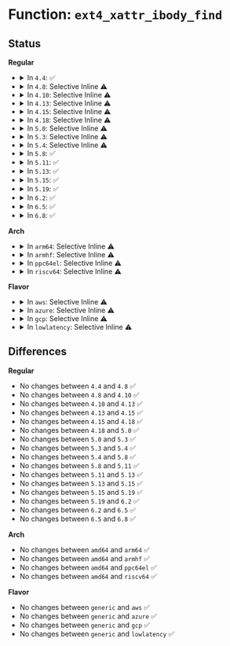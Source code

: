 # Function: <code>ext4_xattr_ibody_find</code>

## Status
<b>Regular</b>
<ul>
<li>
<details>
<summary>In <code>4.4</code>: ✅</summary>

```c
int ext4_xattr_ibody_find(struct inode *inode, struct ext4_xattr_info *i, struct ext4_xattr_ibody_find *is);
```

**Collision:** Unique Global

**Inline:** No

**Transformation:** False

**Instances:**

```
In fs/ext4/xattr.c (ffffffff812de370)
Location: fs/ext4/xattr.c:978
Inline: False
Direct callers:
  - fs/ext4/xattr.c:ext4_xattr_ibody_inline_set
  - fs/ext4/xattr.c:ext4_xattr_set_handle
  - fs/ext4/xattr.c:ext4_expand_extra_isize_ea
  - fs/ext4/inline.c:ext4_create_inline_data
  - fs/ext4/inline.c:ext4_destroy_inline_data_nolock
  - fs/ext4/inline.c:ext4_update_inline_data
  - fs/ext4/inline.c:ext4_find_inline_data_nolock
  - fs/ext4/inline.c:ext4_inline_data_truncate
```
**Symbols:**

```
ffffffff812de370-ffffffff812de423: ext4_xattr_ibody_find (STB_GLOBAL)
```
</details>
</li>
<li>
<details>
<summary>In <code>4.8</code>: Selective Inline ⚠️</summary>

```c
int ext4_xattr_ibody_find(struct inode *inode, struct ext4_xattr_info *i, struct ext4_xattr_ibody_find *is);
```

**Collision:** Unique Global

**Inline:** Selective

**Transformation:** False

**Instances:**

```
In fs/ext4/xattr.c (ffffffff8130dfb0)
Location: fs/ext4/xattr.c:1050
Inline: True
Direct callers:
  - fs/ext4/xattr.c:ext4_expand_extra_isize_ea
  - fs/ext4/xattr.c:ext4_xattr_set_handle
  - fs/ext4/xattr.c:ext4_xattr_ibody_inline_set
  - fs/ext4/inline.c:ext4_inline_data_truncate
  - fs/ext4/inline.c:ext4_destroy_inline_data_nolock
  - fs/ext4/inline.c:ext4_update_inline_data
  - fs/ext4/inline.c:ext4_create_inline_data
  - fs/ext4/inline.c:ext4_find_inline_data_nolock
```
**Symbols:**

```
ffffffff8130dfb0-ffffffff8130e076: ext4_xattr_ibody_find (STB_GLOBAL)
```
</details>
</li>
<li>
<details>
<summary>In <code>4.10</code>: Selective Inline ⚠️</summary>

```c
int ext4_xattr_ibody_find(struct inode *inode, struct ext4_xattr_info *i, struct ext4_xattr_ibody_find *is);
```

**Collision:** Unique Global

**Inline:** Selective

**Transformation:** False

**Instances:**

```
In fs/ext4/xattr.c (ffffffff81323d30)
Location: fs/ext4/xattr.c:1056
Inline: True
Direct callers:
  - fs/ext4/xattr.c:ext4_expand_extra_isize_ea
  - fs/ext4/xattr.c:ext4_xattr_set_handle
  - fs/ext4/xattr.c:ext4_xattr_ibody_inline_set
  - fs/ext4/inline.c:ext4_inline_data_truncate
  - fs/ext4/inline.c:ext4_destroy_inline_data_nolock
  - fs/ext4/inline.c:ext4_update_inline_data
  - fs/ext4/inline.c:ext4_create_inline_data
  - fs/ext4/inline.c:ext4_find_inline_data_nolock
```
**Symbols:**

```
ffffffff81323d30-ffffffff81323df6: ext4_xattr_ibody_find (STB_GLOBAL)
```
</details>
</li>
<li>
<details>
<summary>In <code>4.13</code>: Selective Inline ⚠️</summary>

```c
int ext4_xattr_ibody_find(struct inode *inode, struct ext4_xattr_info *i, struct ext4_xattr_ibody_find *is);
```

**Collision:** Unique Global

**Inline:** Selective

**Transformation:** False

**Instances:**

```
In fs/ext4/xattr.c (ffffffff8133d900)
Location: fs/ext4/xattr.c:2111
Inline: True
Direct callers:
  - fs/ext4/inline.c:ext4_inline_data_truncate
  - fs/ext4/inline.c:ext4_destroy_inline_data_nolock
  - fs/ext4/inline.c:ext4_update_inline_data
  - fs/ext4/inline.c:ext4_create_inline_data
  - fs/ext4/inline.c:ext4_find_inline_data_nolock
  - fs/ext4/xattr.c:ext4_expand_extra_isize_ea
  - fs/ext4/xattr.c:ext4_xattr_set_handle
  - fs/ext4/xattr.c:ext4_xattr_ibody_inline_set
```
**Symbols:**

```
ffffffff8133d900-ffffffff8133d9bd: ext4_xattr_ibody_find (STB_GLOBAL)
```
</details>
</li>
<li>
<details>
<summary>In <code>4.15</code>: Selective Inline ⚠️</summary>

```c
int ext4_xattr_ibody_find(struct inode *inode, struct ext4_xattr_info *i, struct ext4_xattr_ibody_find *is);
```

**Collision:** Unique Global

**Inline:** Selective

**Transformation:** False

**Instances:**

```
In fs/ext4/xattr.c (ffffffff81361ee0)
Location: fs/ext4/xattr.c:2147
Inline: True
Direct callers:
  - fs/ext4/inline.c:ext4_inline_data_truncate
  - fs/ext4/inline.c:ext4_destroy_inline_data_nolock
  - fs/ext4/inline.c:ext4_update_inline_data
  - fs/ext4/inline.c:ext4_create_inline_data
  - fs/ext4/inline.c:ext4_find_inline_data_nolock
  - fs/ext4/xattr.c:ext4_expand_extra_isize_ea
  - fs/ext4/xattr.c:ext4_xattr_set_handle
  - fs/ext4/xattr.c:ext4_xattr_ibody_inline_set
```
**Symbols:**

```
ffffffff81361ee0-ffffffff81361f9d: ext4_xattr_ibody_find (STB_GLOBAL)
```
</details>
</li>
<li>
<details>
<summary>In <code>4.18</code>: Selective Inline ⚠️</summary>

```c
int ext4_xattr_ibody_find(struct inode *inode, struct ext4_xattr_info *i, struct ext4_xattr_ibody_find *is);
```

**Collision:** Unique Global

**Inline:** Selective

**Transformation:** False

**Instances:**

```
In fs/ext4/xattr.c (ffffffff81390750)
Location: fs/ext4/xattr.c:2178
Inline: True
Direct callers:
  - fs/ext4/inline.c:ext4_inline_data_truncate
  - fs/ext4/inline.c:ext4_destroy_inline_data_nolock
  - fs/ext4/inline.c:ext4_update_inline_data
  - fs/ext4/inline.c:ext4_create_inline_data
  - fs/ext4/inline.c:ext4_find_inline_data_nolock
  - fs/ext4/xattr.c:ext4_expand_extra_isize_ea
  - fs/ext4/xattr.c:ext4_xattr_set_handle
```
**Symbols:**

```
ffffffff81390750-ffffffff8139081b: ext4_xattr_ibody_find (STB_GLOBAL)
```
</details>
</li>
<li>
<details>
<summary>In <code>5.0</code>: Selective Inline ⚠️</summary>

```c
int ext4_xattr_ibody_find(struct inode *inode, struct ext4_xattr_info *i, struct ext4_xattr_ibody_find *is);
```

**Collision:** Unique Global

**Inline:** Selective

**Transformation:** False

**Instances:**

```
In fs/ext4/xattr.c (ffffffff813a9330)
Location: fs/ext4/xattr.c:2173
Inline: True
Direct callers:
  - fs/ext4/inline.c:ext4_inline_data_truncate
  - fs/ext4/inline.c:ext4_destroy_inline_data_nolock
  - fs/ext4/inline.c:ext4_update_inline_data
  - fs/ext4/inline.c:ext4_create_inline_data
  - fs/ext4/inline.c:ext4_find_inline_data_nolock
  - fs/ext4/xattr.c:ext4_expand_extra_isize_ea
  - fs/ext4/xattr.c:ext4_xattr_set_handle
```
**Symbols:**

```
ffffffff813a9330-ffffffff813a93fb: ext4_xattr_ibody_find (STB_GLOBAL)
```
</details>
</li>
<li>
<details>
<summary>In <code>5.3</code>: Selective Inline ⚠️</summary>

```c
int ext4_xattr_ibody_find(struct inode *inode, struct ext4_xattr_info *i, struct ext4_xattr_ibody_find *is);
```

**Collision:** Unique Global

**Inline:** Selective

**Transformation:** False

**Instances:**

```
In fs/ext4/xattr.c (ffffffff813d35a0)
Location: fs/ext4/xattr.c:2174
Inline: True
Direct callers:
  - fs/ext4/inline.c:ext4_inline_data_truncate
  - fs/ext4/inline.c:ext4_destroy_inline_data_nolock
  - fs/ext4/inline.c:ext4_update_inline_data
  - fs/ext4/inline.c:ext4_create_inline_data
  - fs/ext4/inline.c:ext4_find_inline_data_nolock
  - fs/ext4/xattr.c:ext4_xattr_move_to_block
  - fs/ext4/xattr.c:ext4_xattr_set_handle
```
**Symbols:**

```
ffffffff813d35a0-ffffffff813d3665: ext4_xattr_ibody_find (STB_GLOBAL)
```
</details>
</li>
<li>
<details>
<summary>In <code>5.4</code>: Selective Inline ⚠️</summary>

```c
int ext4_xattr_ibody_find(struct inode *inode, struct ext4_xattr_info *i, struct ext4_xattr_ibody_find *is);
```

**Collision:** Unique Global

**Inline:** Selective

**Transformation:** False

**Instances:**

```
In fs/ext4/xattr.c (ffffffff813ecc80)
Location: fs/ext4/xattr.c:2174
Inline: True
Direct callers:
  - fs/ext4/inline.c:ext4_inline_data_truncate
  - fs/ext4/inline.c:ext4_destroy_inline_data_nolock
  - fs/ext4/inline.c:ext4_update_inline_data
  - fs/ext4/inline.c:ext4_create_inline_data
  - fs/ext4/inline.c:ext4_find_inline_data_nolock
  - fs/ext4/xattr.c:ext4_xattr_move_to_block
  - fs/ext4/xattr.c:ext4_xattr_set_handle
```
**Symbols:**

```
ffffffff813ecc80-ffffffff813ecd45: ext4_xattr_ibody_find (STB_GLOBAL)
```
</details>
</li>
<li>
<details>
<summary>In <code>5.8</code>: ✅</summary>

```c
int ext4_xattr_ibody_find(struct inode *inode, struct ext4_xattr_info *i, struct ext4_xattr_ibody_find *is);
```

**Collision:** Unique Global

**Inline:** No

**Transformation:** False

**Instances:**

```
In fs/ext4/xattr.c (ffffffff81439ac0)
Location: fs/ext4/xattr.c:2161
Inline: False
Direct callers:
  - fs/ext4/inline.c:ext4_inline_data_truncate
  - fs/ext4/inline.c:ext4_destroy_inline_data_nolock
  - fs/ext4/inline.c:ext4_update_inline_data
  - fs/ext4/inline.c:ext4_create_inline_data
  - fs/ext4/inline.c:ext4_find_inline_data_nolock
  - fs/ext4/xattr.c:ext4_xattr_move_to_block
  - fs/ext4/xattr.c:ext4_xattr_set_handle
```
**Symbols:**

```
ffffffff81439ac0-ffffffff81439b91: ext4_xattr_ibody_find (STB_GLOBAL)
```
</details>
</li>
<li>
<details>
<summary>In <code>5.11</code>: ✅</summary>

```c
int ext4_xattr_ibody_find(struct inode *inode, struct ext4_xattr_info *i, struct ext4_xattr_ibody_find *is);
```

**Collision:** Unique Global

**Inline:** No

**Transformation:** False

**Instances:**

```
In fs/ext4/xattr.c (ffffffff814525d0)
Location: fs/ext4/xattr.c:2165
Inline: False
Direct callers:
  - fs/ext4/inline.c:ext4_inline_data_truncate
  - fs/ext4/inline.c:ext4_destroy_inline_data_nolock
  - fs/ext4/inline.c:ext4_update_inline_data
  - fs/ext4/inline.c:ext4_create_inline_data
  - fs/ext4/inline.c:ext4_find_inline_data_nolock
  - fs/ext4/xattr.c:ext4_xattr_move_to_block
  - fs/ext4/xattr.c:ext4_xattr_set_handle
```
**Symbols:**

```
ffffffff814525d0-ffffffff814526a1: ext4_xattr_ibody_find (STB_GLOBAL)
```
</details>
</li>
<li>
<details>
<summary>In <code>5.13</code>: ✅</summary>

```c
int ext4_xattr_ibody_find(struct inode *inode, struct ext4_xattr_info *i, struct ext4_xattr_ibody_find *is);
```

**Collision:** Unique Global

**Inline:** No

**Transformation:** False

**Instances:**

```
In fs/ext4/xattr.c (ffffffff81457f60)
Location: fs/ext4/xattr.c:2165
Inline: False
Direct callers:
  - fs/ext4/inline.c:ext4_inline_data_truncate
  - fs/ext4/inline.c:ext4_destroy_inline_data_nolock
  - fs/ext4/inline.c:ext4_update_inline_data
  - fs/ext4/inline.c:ext4_create_inline_data
  - fs/ext4/inline.c:ext4_find_inline_data_nolock
  - fs/ext4/xattr.c:ext4_xattr_move_to_block
  - fs/ext4/xattr.c:ext4_xattr_set_handle
```
**Symbols:**

```
ffffffff81457f60-ffffffff81458031: ext4_xattr_ibody_find (STB_GLOBAL)
```
</details>
</li>
<li>
<details>
<summary>In <code>5.15</code>: ✅</summary>

```c
int ext4_xattr_ibody_find(struct inode *inode, struct ext4_xattr_info *i, struct ext4_xattr_ibody_find *is);
```

**Collision:** Unique Global

**Inline:** No

**Transformation:** False

**Instances:**

```
In fs/ext4/xattr.c (ffffffff814ac060)
Location: fs/ext4/xattr.c:2172
Inline: False
Direct callers:
  - fs/ext4/inline.c:ext4_inline_data_truncate
  - fs/ext4/inline.c:ext4_destroy_inline_data_nolock
  - fs/ext4/inline.c:ext4_update_inline_data
  - fs/ext4/inline.c:ext4_create_inline_data
  - fs/ext4/inline.c:ext4_find_inline_data_nolock
  - fs/ext4/xattr.c:ext4_xattr_move_to_block
  - fs/ext4/xattr.c:ext4_xattr_set_handle
```
**Symbols:**

```
ffffffff814ac060-ffffffff814ac131: ext4_xattr_ibody_find (STB_GLOBAL)
```
</details>
</li>
<li>
<details>
<summary>In <code>5.19</code>: ✅</summary>

```c
int ext4_xattr_ibody_find(struct inode *inode, struct ext4_xattr_info *i, struct ext4_xattr_ibody_find *is);
```

**Collision:** Unique Global

**Inline:** No

**Transformation:** False

**Instances:**

```
In fs/ext4/xattr.c (ffffffff81533f50)
Location: fs/ext4/xattr.c:2185
Inline: False
Direct callers:
  - fs/ext4/inline.c:ext4_inline_data_truncate
  - fs/ext4/inline.c:ext4_destroy_inline_data_nolock
  - fs/ext4/inline.c:ext4_update_inline_data
  - fs/ext4/inline.c:ext4_create_inline_data
  - fs/ext4/inline.c:ext4_find_inline_data_nolock
  - fs/ext4/xattr.c:ext4_xattr_move_to_block
  - fs/ext4/xattr.c:ext4_xattr_set_handle
```
**Symbols:**

```
ffffffff81533f50-ffffffff81534059: ext4_xattr_ibody_find (STB_GLOBAL)
```
</details>
</li>
<li>
<details>
<summary>In <code>6.2</code>: ✅</summary>

```c
int ext4_xattr_ibody_find(struct inode *inode, struct ext4_xattr_info *i, struct ext4_xattr_ibody_find *is);
```

**Collision:** Unique Global

**Inline:** No

**Transformation:** False

**Instances:**

```
In fs/ext4/xattr.c (ffffffff815d2420)
Location: fs/ext4/xattr.c:2204
Inline: False
Direct callers:
  - fs/ext4/inline.c:ext4_inline_data_truncate
  - fs/ext4/inline.c:ext4_destroy_inline_data_nolock
  - fs/ext4/inline.c:ext4_update_inline_data
  - fs/ext4/inline.c:ext4_create_inline_data
  - fs/ext4/inline.c:ext4_find_inline_data_nolock
  - fs/ext4/xattr.c:ext4_xattr_move_to_block
  - fs/ext4/xattr.c:ext4_xattr_set_handle
```
**Symbols:**

```
ffffffff815d2420-ffffffff815d2529: ext4_xattr_ibody_find (STB_GLOBAL)
```
</details>
</li>
<li>
<details>
<summary>In <code>6.5</code>: ✅</summary>

```c
int ext4_xattr_ibody_find(struct inode *inode, struct ext4_xattr_info *i, struct ext4_xattr_ibody_find *is);
```

**Collision:** Unique Global

**Inline:** No

**Transformation:** False

**Instances:**

```
In fs/ext4/xattr.c (ffffffff81609f00)
Location: fs/ext4/xattr.c:2247
Inline: False
Direct callers:
  - fs/ext4/inline.c:ext4_inline_data_truncate
  - fs/ext4/inline.c:ext4_destroy_inline_data_nolock
  - fs/ext4/inline.c:ext4_update_inline_data
  - fs/ext4/inline.c:ext4_create_inline_data
  - fs/ext4/inline.c:ext4_find_inline_data_nolock
  - fs/ext4/xattr.c:ext4_xattr_move_to_block
  - fs/ext4/xattr.c:ext4_xattr_set_handle
```
**Symbols:**

```
ffffffff81609f00-ffffffff8160a00a: ext4_xattr_ibody_find (STB_GLOBAL)
```
</details>
</li>
<li>
<details>
<summary>In <code>6.8</code>: ✅</summary>

```c
int ext4_xattr_ibody_find(struct inode *inode, struct ext4_xattr_info *i, struct ext4_xattr_ibody_find *is);
```

**Collision:** Unique Global

**Inline:** No

**Transformation:** False

**Instances:**

```
In fs/ext4/xattr.c (ffffffff81642c50)
Location: fs/ext4/xattr.c:2247
Inline: False
Direct callers:
  - fs/ext4/inline.c:ext4_inline_data_truncate
  - fs/ext4/inline.c:ext4_destroy_inline_data_nolock
  - fs/ext4/inline.c:ext4_update_inline_data
  - fs/ext4/inline.c:ext4_create_inline_data
  - fs/ext4/inline.c:ext4_find_inline_data_nolock
  - fs/ext4/xattr.c:ext4_xattr_move_to_block
  - fs/ext4/xattr.c:ext4_xattr_set_handle
```
**Symbols:**

```
ffffffff81642c50-ffffffff81642d5a: ext4_xattr_ibody_find (STB_GLOBAL)
```
</details>
</li>
</ul>
<b>Arch</b>
<ul>
<li>
<details>
<summary>In <code>arm64</code>: Selective Inline ⚠️</summary>

```c
int ext4_xattr_ibody_find(struct inode *inode, struct ext4_xattr_info *i, struct ext4_xattr_ibody_find *is);
```

**Collision:** Unique Global

**Inline:** Selective

**Transformation:** False

**Instances:**

```
In fs/ext4/xattr.c (ffff8000104c5ba0)
Location: fs/ext4/xattr.c:2174
Inline: True
Direct callers:
  - fs/ext4/inline.c:ext4_inline_data_truncate
  - fs/ext4/inline.c:ext4_destroy_inline_data_nolock
  - fs/ext4/inline.c:ext4_update_inline_data
  - fs/ext4/inline.c:ext4_create_inline_data
  - fs/ext4/inline.c:ext4_find_inline_data_nolock
  - fs/ext4/xattr.c:ext4_expand_extra_isize_ea
  - fs/ext4/xattr.c:ext4_xattr_set_handle
```
**Symbols:**

```
ffff8000104c5ba0-ffff8000104c5c80: ext4_xattr_ibody_find (STB_GLOBAL)
```
</details>
</li>
<li>
<details>
<summary>In <code>armhf</code>: Selective Inline ⚠️</summary>

```c
int ext4_xattr_ibody_find(struct inode *inode, struct ext4_xattr_info *i, struct ext4_xattr_ibody_find *is);
```

**Collision:** Unique Global

**Inline:** Selective

**Transformation:** False

**Instances:**

```
In fs/ext4/xattr.c (c0689c00)
Location: fs/ext4/xattr.c:2174
Inline: True
Direct callers:
  - fs/ext4/inline.c:ext4_inline_data_truncate
  - fs/ext4/inline.c:ext4_destroy_inline_data_nolock
  - fs/ext4/inline.c:ext4_update_inline_data
  - fs/ext4/inline.c:ext4_create_inline_data
  - fs/ext4/inline.c:ext4_find_inline_data_nolock
  - fs/ext4/xattr.c:ext4_expand_extra_isize_ea
  - fs/ext4/xattr.c:ext4_xattr_set_handle
```
**Symbols:**

```
c0689c00-c0689ce4: ext4_xattr_ibody_find (STB_GLOBAL)
```
</details>
</li>
<li>
<details>
<summary>In <code>ppc64el</code>: Selective Inline ⚠️</summary>

```c
int ext4_xattr_ibody_find(struct inode *inode, struct ext4_xattr_info *i, struct ext4_xattr_ibody_find *is);
```

**Collision:** Unique Global

**Inline:** Selective

**Transformation:** False

**Instances:**

```
In fs/ext4/xattr.c (c0000000005fdba0)
Location: fs/ext4/xattr.c:2174
Inline: True
Direct callers:
  - fs/ext4/inline.c:ext4_inline_data_truncate
  - fs/ext4/inline.c:ext4_destroy_inline_data_nolock
  - fs/ext4/inline.c:ext4_update_inline_data
  - fs/ext4/inline.c:ext4_create_inline_data
  - fs/ext4/inline.c:ext4_find_inline_data_nolock
  - fs/ext4/xattr.c:ext4_xattr_move_to_block
  - fs/ext4/xattr.c:ext4_xattr_set_handle
```
**Symbols:**

```
c0000000005fdba0-c0000000005fdce8: ext4_xattr_ibody_find (STB_GLOBAL)
```
</details>
</li>
<li>
<details>
<summary>In <code>riscv64</code>: Selective Inline ⚠️</summary>

```c
int ext4_xattr_ibody_find(struct inode *inode, struct ext4_xattr_info *i, struct ext4_xattr_ibody_find *is);
```

**Collision:** Unique Global

**Inline:** Selective

**Transformation:** False

**Instances:**

```
In fs/ext4/xattr.c (ffffffe000340230)
Location: fs/ext4/xattr.c:2174
Inline: True
Direct callers:
  - fs/ext4/inline.c:ext4_inline_data_truncate
  - fs/ext4/inline.c:ext4_destroy_inline_data_nolock
  - fs/ext4/inline.c:ext4_update_inline_data
  - fs/ext4/inline.c:ext4_create_inline_data
  - fs/ext4/inline.c:ext4_find_inline_data_nolock
  - fs/ext4/xattr.c:ext4_expand_extra_isize_ea
  - fs/ext4/xattr.c:ext4_xattr_set_handle
```
**Symbols:**

```
ffffffe000340230-ffffffe0003402e8: ext4_xattr_ibody_find (STB_GLOBAL)
```
</details>
</li>
</ul>
<b>Flavor</b>
<ul>
<li>
<details>
<summary>In <code>aws</code>: Selective Inline ⚠️</summary>

```c
int ext4_xattr_ibody_find(struct inode *inode, struct ext4_xattr_info *i, struct ext4_xattr_ibody_find *is);
```

**Collision:** Unique Global

**Inline:** Selective

**Transformation:** False

**Instances:**

```
In fs/ext4/xattr.c (ffffffff813e5260)
Location: fs/ext4/xattr.c:2174
Inline: True
Direct callers:
  - fs/ext4/inline.c:ext4_inline_data_truncate
  - fs/ext4/inline.c:ext4_destroy_inline_data_nolock
  - fs/ext4/inline.c:ext4_update_inline_data
  - fs/ext4/inline.c:ext4_create_inline_data
  - fs/ext4/inline.c:ext4_find_inline_data_nolock
  - fs/ext4/xattr.c:ext4_xattr_move_to_block
  - fs/ext4/xattr.c:ext4_xattr_set_handle
```
**Symbols:**

```
ffffffff813e5260-ffffffff813e5325: ext4_xattr_ibody_find (STB_GLOBAL)
```
</details>
</li>
<li>
<details>
<summary>In <code>azure</code>: Selective Inline ⚠️</summary>

```c
int ext4_xattr_ibody_find(struct inode *inode, struct ext4_xattr_info *i, struct ext4_xattr_ibody_find *is);
```

**Collision:** Unique Global

**Inline:** Selective

**Transformation:** False

**Instances:**

```
In fs/ext4/xattr.c (ffffffff813d5ce0)
Location: fs/ext4/xattr.c:2174
Inline: True
Direct callers:
  - fs/ext4/inline.c:ext4_inline_data_truncate
  - fs/ext4/inline.c:ext4_destroy_inline_data_nolock
  - fs/ext4/inline.c:ext4_update_inline_data
  - fs/ext4/inline.c:ext4_create_inline_data
  - fs/ext4/inline.c:ext4_find_inline_data_nolock
  - fs/ext4/xattr.c:ext4_xattr_move_to_block
  - fs/ext4/xattr.c:ext4_xattr_set_handle
```
**Symbols:**

```
ffffffff813d5ce0-ffffffff813d5da5: ext4_xattr_ibody_find (STB_GLOBAL)
```
</details>
</li>
<li>
<details>
<summary>In <code>gcp</code>: Selective Inline ⚠️</summary>

```c
int ext4_xattr_ibody_find(struct inode *inode, struct ext4_xattr_info *i, struct ext4_xattr_ibody_find *is);
```

**Collision:** Unique Global

**Inline:** Selective

**Transformation:** False

**Instances:**

```
In fs/ext4/xattr.c (ffffffff813e25e0)
Location: fs/ext4/xattr.c:2174
Inline: True
Direct callers:
  - fs/ext4/inline.c:ext4_inline_data_truncate
  - fs/ext4/inline.c:ext4_destroy_inline_data_nolock
  - fs/ext4/inline.c:ext4_update_inline_data
  - fs/ext4/inline.c:ext4_create_inline_data
  - fs/ext4/inline.c:ext4_find_inline_data_nolock
  - fs/ext4/xattr.c:ext4_xattr_move_to_block
  - fs/ext4/xattr.c:ext4_xattr_set_handle
```
**Symbols:**

```
ffffffff813e25e0-ffffffff813e26a5: ext4_xattr_ibody_find (STB_GLOBAL)
```
</details>
</li>
<li>
<details>
<summary>In <code>lowlatency</code>: Selective Inline ⚠️</summary>

```c
int ext4_xattr_ibody_find(struct inode *inode, struct ext4_xattr_info *i, struct ext4_xattr_ibody_find *is);
```

**Collision:** Unique Global

**Inline:** Selective

**Transformation:** False

**Instances:**

```
In fs/ext4/xattr.c (ffffffff813f79f0)
Location: fs/ext4/xattr.c:2174
Inline: True
Direct callers:
  - fs/ext4/inline.c:ext4_inline_data_truncate
  - fs/ext4/inline.c:ext4_destroy_inline_data_nolock
  - fs/ext4/inline.c:ext4_update_inline_data
  - fs/ext4/inline.c:ext4_create_inline_data
  - fs/ext4/inline.c:ext4_find_inline_data_nolock
  - fs/ext4/xattr.c:ext4_xattr_move_to_block
  - fs/ext4/xattr.c:ext4_xattr_set_handle
```
**Symbols:**

```
ffffffff813f79f0-ffffffff813f7ab5: ext4_xattr_ibody_find (STB_GLOBAL)
```
</details>
</li>
</ul>

## Differences
<b>Regular</b>
<ul>
<li>
No changes between <code>4.4</code> and <code>4.8</code> ✅
</li>
<li>
No changes between <code>4.8</code> and <code>4.10</code> ✅
</li>
<li>
No changes between <code>4.10</code> and <code>4.13</code> ✅
</li>
<li>
No changes between <code>4.13</code> and <code>4.15</code> ✅
</li>
<li>
No changes between <code>4.15</code> and <code>4.18</code> ✅
</li>
<li>
No changes between <code>4.18</code> and <code>5.0</code> ✅
</li>
<li>
No changes between <code>5.0</code> and <code>5.3</code> ✅
</li>
<li>
No changes between <code>5.3</code> and <code>5.4</code> ✅
</li>
<li>
No changes between <code>5.4</code> and <code>5.8</code> ✅
</li>
<li>
No changes between <code>5.8</code> and <code>5.11</code> ✅
</li>
<li>
No changes between <code>5.11</code> and <code>5.13</code> ✅
</li>
<li>
No changes between <code>5.13</code> and <code>5.15</code> ✅
</li>
<li>
No changes between <code>5.15</code> and <code>5.19</code> ✅
</li>
<li>
No changes between <code>5.19</code> and <code>6.2</code> ✅
</li>
<li>
No changes between <code>6.2</code> and <code>6.5</code> ✅
</li>
<li>
No changes between <code>6.5</code> and <code>6.8</code> ✅
</li>
</ul>
<b>Arch</b>
<ul>
<li>
No changes between <code>amd64</code> and <code>arm64</code> ✅
</li>
<li>
No changes between <code>amd64</code> and <code>armhf</code> ✅
</li>
<li>
No changes between <code>amd64</code> and <code>ppc64el</code> ✅
</li>
<li>
No changes between <code>amd64</code> and <code>riscv64</code> ✅
</li>
</ul>
<b>Flavor</b>
<ul>
<li>
No changes between <code>generic</code> and <code>aws</code> ✅
</li>
<li>
No changes between <code>generic</code> and <code>azure</code> ✅
</li>
<li>
No changes between <code>generic</code> and <code>gcp</code> ✅
</li>
<li>
No changes between <code>generic</code> and <code>lowlatency</code> ✅
</li>
</ul>
